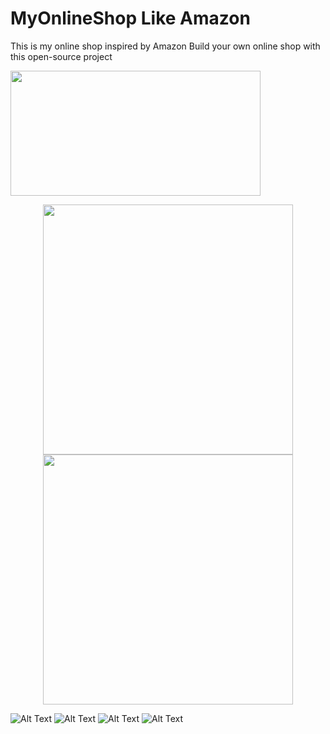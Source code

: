 # MyOnlineShop Like Amazon
This is my online shop inspired by Amazon
Build your own online shop with this open-source project

<img src="app/1.jpg" width="400" height="200">

<p align="center">
  <img src="app/1.jpg" width="400">
  <img src="app/2.jpg" width="400">
</p>

![Alt Text](app/1.jpg)
![Alt Text](app/2.jpg)
![Alt Text](app/3.jpg)
![Alt Text](app/4.jpg)
